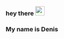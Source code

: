 ### hey there <img src="https://media.giphy.com/media/hvRJCLFzcasrR4ia7z/giphy.gif" width="25px">
### My name is Denis

<!---
Renlov/Renlov is a ✨ special ✨ repository because its `README.md` (this file) appears on your GitHub profile.
You can click the Preview link to take a look at your changes.
--->
